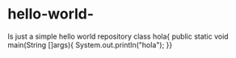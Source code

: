 # hello-world-
Is just a simple hello world repository
class hola{
public static void main(String []args){
System.out.println("hola");
}}

